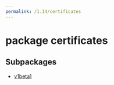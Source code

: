 ```yaml
---
permalink: /1.14/certificates
---
```


# package certificates



## Subpackages

* [v1beta1](certificates-v1beta1.md)